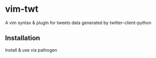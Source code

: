 # vim-twt
A vim syntax &amp; plugin for tweets data generated by twitter-client-python

## Installation
Install & use via pathogen
